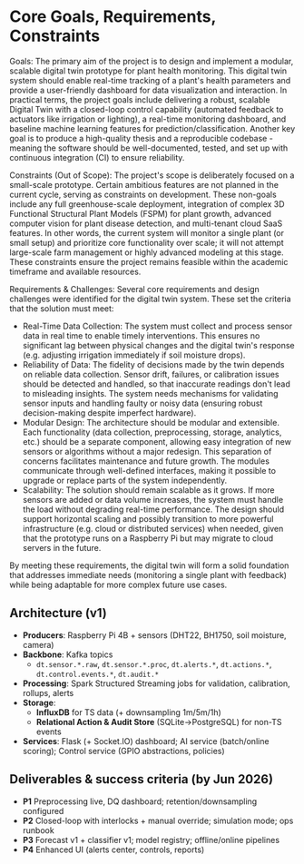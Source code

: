 # Core Goals, Requirements, Constraints

Goals: The primary aim of the project is to design and implement a modular,
scalable digital twin prototype for plant health monitoring. This digital twin
system should enable real-time tracking of a plant's health parameters and
provide a user-friendly dashboard for data visualization and interaction. In
practical terms, the project goals include delivering a robust, scalable
Digital Twin with a closed-loop control capability (automated feedback to
actuators like irrigation or lighting), a real-time monitoring dashboard, and
baseline machine learning features for prediction/classification. Another key
goal is to produce a high-quality thesis and a reproducible codebase - meaning
the software should be well-documented, tested, and set up with continuous
integration (CI) to ensure reliability.

Constraints (Out of Scope): The project's scope is deliberately focused on a
small-scale prototype. Certain ambitious features are not planned in the
current cycle, serving as constraints on development. These non-goals include
any full greenhouse-scale deployment, integration of complex 3D Functional
Structural Plant Models (FSPM) for plant growth, advanced computer vision for
plant disease detection, and multi-tenant cloud SaaS features. In other words,
the current system will monitor a single plant (or small setup) and prioritize
core functionality over scale; it will not attempt large-scale farm management
or highly advanced modeling at this stage. These constraints ensure the project
remains feasible within the academic timeframe and available resources.

Requirements & Challenges: Several core requirements and design challenges were
identified for the digital twin system. These set the criteria that the
solution must meet:

- Real-Time Data Collection: The system must collect and process sensor data in real time to enable timely interventions. This ensures no significant lag between physical changes and the digital twin's response (e.g. adjusting irrigation immediately if soil moisture drops).
- Reliability of Data: The fidelity of decisions made by the twin depends on reliable data collection. Sensor drift, failures, or calibration issues should be detected and handled, so that inaccurate readings don't lead to misleading insights. The system needs mechanisms for validating sensor inputs and handling faulty or noisy data (ensuring robust decision-making despite imperfect hardware).
- Modular Design: The architecture should be modular and extensible. Each functionality (data collection, preprocessing, storage, analytics, etc.) should be a separate component, allowing easy integration of new sensors or algorithms without a major redesign. This separation of concerns facilitates maintenance and future growth. The modules communicate through well-defined interfaces, making it possible to upgrade or replace parts of the system independently.
- Scalability: The solution should remain scalable as it grows. If more sensors are added or data volume increases, the system must handle the load without degrading real-time performance. The design should support horizontal scaling and possibly transition to more powerful infrastructure (e.g. cloud or distributed services) when needed, given that the prototype runs on a Raspberry Pi but may migrate to cloud servers in the future.

By meeting these requirements, the digital twin will form a solid foundation that addresses immediate needs (monitoring a single plant with feedback) while being adaptable for more complex future use cases.

## Architecture (v1)
- **Producers**: Raspberry Pi 4B + sensors (DHT22, BH1750, soil moisture, camera)
- **Backbone**: Kafka topics
  - `dt.sensor.*.raw`, `dt.sensor.*.proc`, `dt.alerts.*`, `dt.actions.*`, `dt.control.events.*`, `dt.audit.*`
- **Processing**: Spark Structured Streaming jobs for validation, calibration, rollups, alerts
- **Storage**:
  - **InfluxDB** for TS data (+ downsampling 1m/5m/1h)
  - **Relational Action & Audit Store** (SQLite→PostgreSQL) for non-TS events
- **Services**: Flask (+ Socket.IO) dashboard; AI service (batch/online scoring); Control service (GPIO abstractions, policies)

## Deliverables & success criteria (by Jun 2026)
- **P1** Preprocessing live, DQ dashboard; retention/downsampling configured
- **P2** Closed-loop with interlocks + manual override; simulation mode; ops runbook
- **P3** Forecast v1 + classifier v1; model registry; offline/online pipelines
- **P4** Enhanced UI (alerts center, controls, reports)

